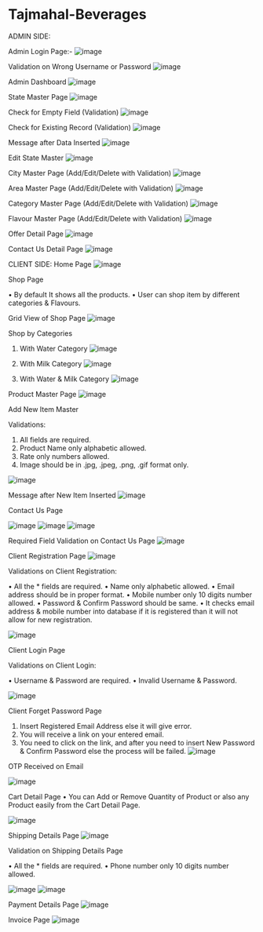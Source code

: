 # Tajmahal-Beverages

ADMIN SIDE:

Admin Login Page:-
![image](https://user-images.githubusercontent.com/91045938/188405658-e519c087-af83-4480-906f-7725eea8dbe3.png)

Validation on Wrong Username or Password
![image](https://user-images.githubusercontent.com/91045938/188405702-e3051823-f43d-4e2f-8d2f-2d84e7f6e491.png)

Admin Dashboard
![image](https://user-images.githubusercontent.com/91045938/188405812-8c3dc0cf-4c5a-4e07-8d14-7fed52ffac6b.png)

State Master Page 
![image](https://user-images.githubusercontent.com/91045938/188405864-7dead520-1593-4b78-a37d-837575dfc41c.png)

Check for Empty Field (Validation)
![image](https://user-images.githubusercontent.com/91045938/188405893-ada4a1ed-8424-4395-a7a5-c5ae6a19b30b.png)

Check for Existing Record (Validation)
![image](https://user-images.githubusercontent.com/91045938/188405920-8ae8e23d-6ade-4f81-ba06-b51e983bbf4c.png)

Message after Data Inserted
![image](https://user-images.githubusercontent.com/91045938/188405968-c027c890-27d9-45da-b9aa-60c66e16528f.png)

Edit State Master
![image](https://user-images.githubusercontent.com/91045938/188405994-7d25f7c7-ceb6-432f-bfea-49c564a8b9c4.png)

City Master Page (Add/Edit/Delete with Validation)
![image](https://user-images.githubusercontent.com/91045938/188406025-b16ca980-10be-4979-831b-135c5c73ae74.png)

Area Master Page (Add/Edit/Delete with Validation)
![image](https://user-images.githubusercontent.com/91045938/188406058-c03f1afc-e5b2-40c4-bd46-106f7fc15cc3.png)

Category Master Page (Add/Edit/Delete with Validation)
![image](https://user-images.githubusercontent.com/91045938/188406278-ccb90de0-bce1-4c16-8c3d-2894e5c75d63.png)


Flavour Master Page (Add/Edit/Delete with Validation)
![image](https://user-images.githubusercontent.com/91045938/188406306-0067942b-907f-4b98-a662-3f9eaaa777f8.png)

Offer Detail Page
![image](https://user-images.githubusercontent.com/91045938/188406339-99473cba-0434-431b-8267-2aac5eb86f7e.png)

Contact Us Detail Page
![image](https://user-images.githubusercontent.com/91045938/188406363-f311e5eb-93f2-4033-aaa8-87d93bbc80c1.png)


CLIENT SIDE:
Home Page
![image](https://user-images.githubusercontent.com/91045938/188406723-84537ea5-30e0-4cd5-bab3-f221211145e5.png)

Shop Page

•	By default It shows all the products.
•	User can shop item by different categories & Flavours.

Grid View of Shop Page
![image](https://user-images.githubusercontent.com/91045938/188406761-11285bb9-0f04-4f72-9839-1842a5f76e5c.png)

Shop by Categories

1.	With Water Category
![image](https://user-images.githubusercontent.com/91045938/188406791-366a5c35-a48a-4efe-9c49-a2af76937fe9.png)

2.	With Milk Category
![image](https://user-images.githubusercontent.com/91045938/188406853-87a87052-e228-4a99-8f89-b18aaf5ba497.png)

3.	With Water & Milk Category
![image](https://user-images.githubusercontent.com/91045938/188406877-46da885e-7684-4eb1-b72c-5b364dd80a63.png)


Product Master Page
![image](https://user-images.githubusercontent.com/91045938/188406931-4ac40319-7d7e-4f2f-803f-f44ed4d40cba.png)


Add New Item Master

Validations:

1.	All fields are required.
2.	Product Name only alphabetic allowed.
3.	Rate only numbers allowed.
4.	Image should be in .jpg, .jpeg, .png, .gif format only.

![image](https://user-images.githubusercontent.com/91045938/188406967-c9155630-3e46-4fcb-8191-819583667877.png)

Message after New Item Inserted
![image](https://user-images.githubusercontent.com/91045938/188406988-eec6bdb8-ff43-4cc3-8c03-0d86634e4ff3.png)

Contact Us Page

![image](https://user-images.githubusercontent.com/91045938/188407017-fdf2228a-6878-413b-a13e-9ba90fed752c.png)
![image](https://user-images.githubusercontent.com/91045938/188407037-0a0e4a1a-57c4-44d7-9f07-e2e83ec1d2cc.png)
![image](https://user-images.githubusercontent.com/91045938/188407053-611fcfbd-d559-42fd-bb90-ca4c0e7b1710.png)


Required Field Validation on Contact Us Page
![image](https://user-images.githubusercontent.com/91045938/188407394-33f6c185-0158-431f-b5ec-4ae71c408aa3.png)


Client Registration Page
![image](https://user-images.githubusercontent.com/91045938/188407436-551305e5-3400-4acb-b379-0c852d8ff3db.png)

Validations on Client Registration:

•	All the * fields are required.
•	Name only alphabetic allowed.
•	Email address should be in proper format.
•	Mobile number only 10 digits number allowed.
•	Password & Confirm Password should be same.
•	It checks email address & mobile number into database if it is registered than it will not allow for new registration.

 ![image](https://user-images.githubusercontent.com/91045938/188407476-03047af0-ddaa-4e5e-8594-9dbe1947a2c0.png)

Client Login Page

Validations on Client Login:

•	Username & Password are required.
•	Invalid Username & Password.

![image](https://user-images.githubusercontent.com/91045938/188407516-4c1f6157-2ced-4f05-9329-79061e656afc.png)

Client Forget Password Page

1.	Insert Registered Email Address else it will give error.
2.	You will receive a link on your entered email.
3.	You need to click on the link, and after you need to insert
New Password & Confirm Password else the process will
be failed.
![image](https://user-images.githubusercontent.com/91045938/188407609-5fac7771-8a33-4b42-b1fc-ccaccee561ce.png)


OTP Received on Email

 ![image](https://user-images.githubusercontent.com/91045938/188407628-3473f1d8-0bb9-42cd-aeea-c86a03bd4721.png)

Cart Detail Page
•	You can Add or Remove Quantity of Product or also any Product easily from the Cart Detail Page.

 ![image](https://user-images.githubusercontent.com/91045938/188407678-3c759eff-48eb-48fb-8699-7a671b8b6885.png)

Shipping Details Page
![image](https://user-images.githubusercontent.com/91045938/188407701-0b89b2ce-c2f2-4c25-87f4-1ecdda5e816b.png)

Validation on Shipping Details Page

•	All the * fields are required.
•	Phone number only 10 digits number allowed.

![image](https://user-images.githubusercontent.com/91045938/188407738-b5637ebe-3cf8-4f9a-b0ce-3ec09ec1e8b9.png)
![image](https://user-images.githubusercontent.com/91045938/188407773-1018fa78-47f0-4e39-b5d6-8c3ffd9c63ce.png)

Payment Details Page
![image](https://user-images.githubusercontent.com/91045938/188407796-2806644f-26f8-4563-90f0-84740eb27a2e.png)

Invoice Page
![image](https://user-images.githubusercontent.com/91045938/188407836-0e651729-8165-4e17-ba45-35588765df3b.png)

 










 



